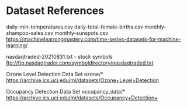 
# Dataset References

daily-min-temperatures.csv
daily-total-female-births.csv
monthly-shampoo-sales.csv
monthly-sunspots.csv
https://machinelearningmastery.com/time-series-datasets-for-machine-learning/

nasdaqtraded-20210831.txt - stock symbols
ftp://ftp.nasdaqtrader.com/symboldirectory/nasdaqtraded.txt

Ozone Level Detection Data Set
ozone/*
https://archive.ics.uci.edu/ml/datasets/Ozone+Level+Detection

Occupancy Detection Data Set
occupancy_data/*
https://archive.ics.uci.edu/ml/datasets/Occupancy+Detection+
